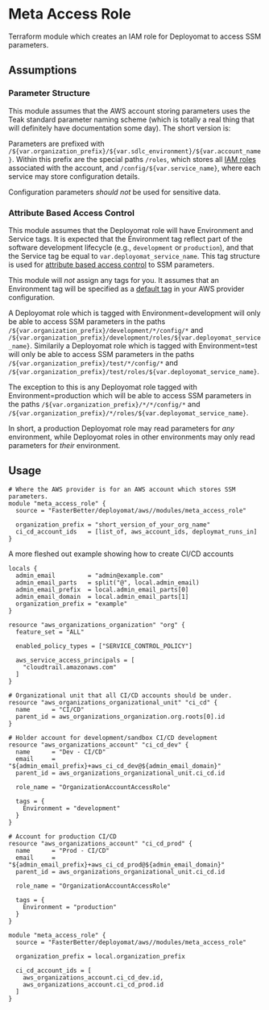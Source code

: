 # Meta Access Role

Terraform module which creates an IAM role for Deployomat to access SSM parameters.

## Assumptions

### Parameter Structure

This module assumes that the AWS account storing parameters uses the Teak standard parameter naming scheme (which is totally a real thing that will definitely have documentation some day). The short version is:

Parameters are prefixed with `/${var.organization_prefix}/${var.sdlc_environment}/${var.account_name}`. Within this prefix are the special paths `/roles`, which stores all [IAM roles](https://docs.aws.amazon.com/IAM/latest/UserGuide/id_roles.html) associated with the account, and `/config/${var.service_name}`, where each service may store configuration details.

Configuration parameters _should not_ be used for sensitive data.

### Attribute Based Access Control

This module assumes that the Deployomat role will have Environment and Service tags. It is expected that the Environment tag reflect part of the software development lifecycle (e.g., `development` or `production`), and that the Service tag be equal to `var.deployomat_service_name`. This tag structure is used for [attribute based access control](https://docs.aws.amazon.com/IAM/latest/UserGuide/introduction_attribute-based-access-control.html) to SSM parameters.

This module will _not_ assign any tags for you. It assumes that an Environment tag will be specified as a [default tag](https://www.hashicorp.com/blog/default-tags-in-the-terraform-aws-provider) in your AWS provider configuration.

A Deployomat role which is tagged with Environment=development will only be able to access SSM parameters in the paths `/${var.organization_prefix}/development/*/config/*` and `/${var.organization_prefix}/development/roles/${var.deployomat_service_name}`. Similarily a Deployomat role which is tagged with Environment=test will only be able to access SSM parameters in the paths `/${var.organization_prefix}/test/*/config/*` and `/${var.organization_prefix}/test/roles/${var.deployomat_service_name}`.

The exception to this is any Deployomat role tagged with Environment=production which will be able to access SSM parameters in the paths `/${var.organization_prefix}/*/*/config/*` and `/${var.organization_prefix}/*/roles/${var.deployomat_service_name}`.

In short, a production Deployomat role may read parameters for _any_ environment, while Deployomat roles in other environments may only read parameters for _their_ environment.

## Usage

```hcl
# Where the AWS provider is for an AWS account which stores SSM parameters.
module "meta_access_role" {
  source = "FasterBetter/deployomat/aws//modules/meta_access_role"

  organization_prefix = "short_version_of_your_org_name"
  ci_cd_account_ids   = [list_of, aws_account_ids, deploymat_runs_in]
}
```

A more fleshed out example showing how to create CI/CD accounts

```hcl
locals {
  admin_email         = "admin@example.com"
  admin_email_parts   = split("@", local.admin_email)
  admin_email_prefix  = local.admin_email_parts[0]
  admin_email_domain  = local.admin_email_parts[1]
  organization_prefix = "example"
}

resource "aws_organizations_organization" "org" {
  feature_set = "ALL"

  enabled_policy_types = ["SERVICE_CONTROL_POLICY"]

  aws_service_access_principals = [
    "cloudtrail.amazonaws.com"
  ]
}

# Organizational unit that all CI/CD accounts should be under.
resource "aws_organizations_organizational_unit" "ci_cd" {
  name      = "CI/CD"
  parent_id = aws_organizations_organization.org.roots[0].id
}

# Holder account for development/sandbox CI/CD development
resource "aws_organizations_account" "ci_cd_dev" {
  name      = "Dev - CI/CD"
  email     = "${admin_email_prefix}+aws_ci_cd_dev@${admin_email_domain}"
  parent_id = aws_organizations_organizational_unit.ci_cd.id

  role_name = "OrganizationAccountAccessRole"

  tags = {
    Environment = "development"
  }
}

# Account for production CI/CD
resource "aws_organizations_account" "ci_cd_prod" {
  name      = "Prod - CI/CD"
  email     = "${admin_email_prefix}+aws_ci_cd_prod@${admin_email_domain}"
  parent_id = aws_organizations_organizational_unit.ci_cd.id

  role_name = "OrganizationAccountAccessRole"

  tags = {
    Environment = "production"
  }
}

module "meta_access_role" {
  source = "FasterBetter/deployomat/aws//modules/meta_access_role"

  organization_prefix = local.organization_prefix

  ci_cd_account_ids = [
    aws_organizations_account.ci_cd_dev.id,
    aws_organizations_account.ci_cd_prod.id
  ]
}
```
